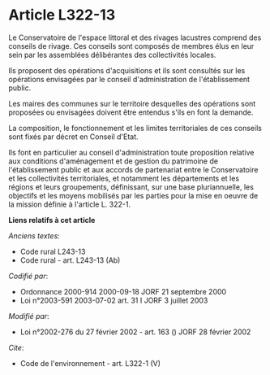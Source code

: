 # Article L322-13

Le Conservatoire de l'espace littoral et des rivages lacustres comprend des conseils de rivage. Ces conseils sont composés de
membres élus en leur sein par les assemblées délibérantes des collectivités locales. 

Ils proposent des opérations d'acquisitions et ils sont consultés sur les opérations envisagées par le conseil
d'administration de l'établissement public. 

Les maires des communes sur le territoire desquelles des opérations sont proposées ou envisagées doivent être entendus s'ils
en font la demande. 

La composition, le fonctionnement et les limites territoriales de ces conseils sont fixés par décret en Conseil d'Etat. 

Ils font en particulier au conseil d'administration toute proposition relative aux conditions d'aménagement et de gestion du
patrimoine de l'établissement public et aux accords de partenariat entre le Conservatoire et les collectivités territoriales,
et notamment les départements et les régions et leurs groupements, définissant, sur une base pluriannuelle, les objectifs et
les moyens mobilisés par les parties pour la mise en oeuvre de la mission définie à l'article L. 322-1.

**Liens relatifs à cet article**

_Anciens textes_:

  - Code rural L243-13
  - Code rural - art. L243-13 (Ab)

_Codifié par_:

  - Ordonnance 2000-914 2000-09-18 JORF 21 septembre 2000
  - Loi n°2003-591 2003-07-02 art. 31 I JORF 3 juillet 2003

_Modifié par_:

  - Loi n°2002-276 du 27 février 2002 - art. 163 () JORF 28 février 2002

_Cite_:

  - Code de l'environnement - art. L322-1 (V)
